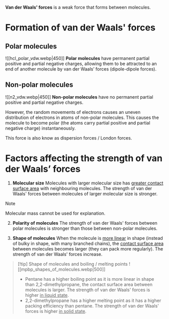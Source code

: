 **Van der Waals' forces** is a weak force that forms between molecules.

# Formation of van der Waals' forces
## Polar molecules
![[hcl_polar_vdw.webp|450]]
**Polar molecules** have permanent partial positive and partial negative charges, allowing them to be attracted to an end of another molecule by van der Waals’ forces (dipole-dipole forces).

## Non-polar molecules
![[n2_vdw.webp|450]]
**Non-polar molecules** have no permanent partial positive and partial negative charges.

However, the random movements of electrons causes an uneven distribution of electrons in atoms of non-polar molecules. This causes the molecule to become polar (the atoms carry partial positive and partial negative charge) instantaneously.

This force is also know as dispersion forces / London forces.

# Factors affecting the strength of van der Waals’ forces
1. **Molecular size**
   Molecules with larger molecular size has <u>greater contact surface area</u> with neighbouring molecules.
   The strength of van der Waals' forces between molecules of larger molecular size is stronger.

> [!note]
> Molecular mass cannot be used for explanation.

2. **Polarity of molecules**
   The strength of van der Waals' forces between polar molecules is stronger than those between non-polar molecules.

3. **Shape of molecules**
   When the molecule is <u>more linear</u> in shape (instead of bulky in shape, with many branched chains), the <u>contact surface area</u> between molecules becomes larger (they can pack more regularly). The strength of van der Waals' forces increase.

> [!tip] Shape of molecules and boiling / melting points
> ![[mpbp_shapes_of_molecules.webp|500]]
> - Pentane has a higher boiling point as it is <span class="hi-green">more linear in shape</span> than 2,2-dimethylpropane, the contact surface area between molecules is larger. The strength of van der Waals' forces is higher <u>in liquid state</u>.
> - 2,2-dimethylpropane has a higher melting point as it has a <span class="hi-green">higher packing efficiency</span> than pentane. The strength of van der Waals' forces is higher <u>in solid state</u>.

